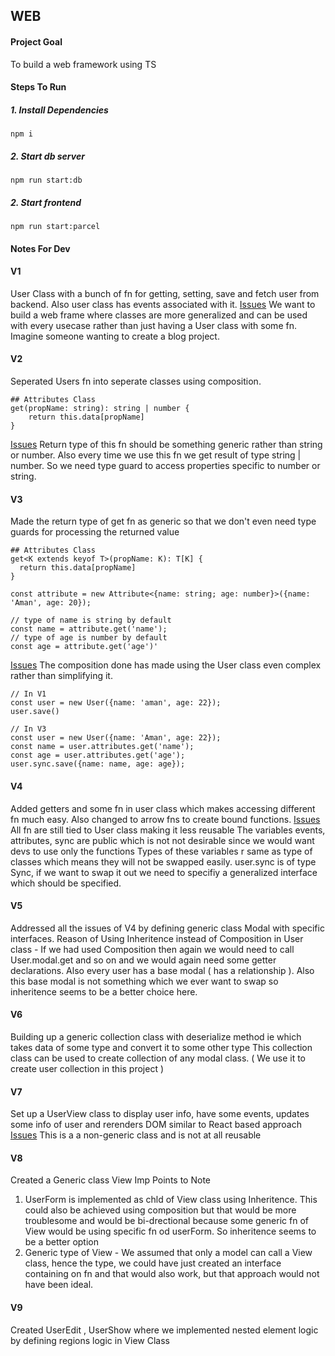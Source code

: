 ## WEB

#### Project Goal

To build a web framework using TS

#### Steps To Run

##### 1. Install Dependencies

```
npm i
```

##### 2. Start db server

```
npm run start:db
```

##### 2. Start frontend

```
npm run start:parcel
```

#### Notes For Dev

#### V1

User Class with a bunch of fn for getting, setting, save and fetch user from backend. Also user class has events associated with it.
<u>Issues</u>
We want to build a web frame where classes are more generalized and can be used with every usecase rather than just having a User class with some fn. Imagine someone wanting to create a blog project.

#### V2

Seperated Users fn into seperate classes using composition.

```
## Attributes Class
get(propName: string): string | number {
    return this.data[propName]
}
```

<u>Issues</u>
Return type of this fn should be something generic rather than string or number.
Also every time we use this fn we get result of type string | number. So we need type guard to access properties specific to number or string.

#### V3

Made the return type of get fn as generic so that we don't even need type guards for processing the returned value

```
## Attributes Class
get<K extends keyof T>(propName: K): T[K] {
  return this.data[propName]
}

const attribute = new Attribute<{name: string; age: number}>({name: 'Aman', age: 20});

// type of name is string by default
const name = attribute.get('name');
// type of age is number by default
const age = attribute.get('age')'
```

<u>Issues</u>
The composition done has made using the User class even complex rather than simplifying it.

```
// In V1
const user = new User({name: 'aman', age: 22});
user.save()

// In V3
const user = new User({name: 'Aman', age: 22});
const name = user.attributes.get('name');
const age = user.attributes.get('age');
user.sync.save({name: name, age: age});
```

#### V4

Added getters and some fn in user class which makes accessing different fn much easy.
Also changed to arrow fns to create bound functions.
<u>Issues</u>
All fn are still tied to User class making it less reusable
The variables events, attributes, sync are public which is not not desirable since we would want devs to use only the functions
Types of these variables r same as type of classes which means they will not be swapped easily.
user.sync is of type Sync, if we want to swap it out we need to specifiy a generalized interface which should be specified.

#### V5

Addressed all the issues of V4 by defining generic class Modal with specific interfaces.
Reason of Using Inheritence instead of Composition in User class - If we had used Composition then again we would need to call User.modal.get and so on and we would again need some getter declarations. Also every user has a base modal ( has a relationship ).
Also this base modal is not something which we ever want to swap so inheritence seems to be a better choice here.

#### V6

Building up a generic collection class with deserialize method ie which takes data of some type and convert it to some other type
This collection class can be used to create collection of any modal class. ( We use it to create user collection in this project )

#### V7

Set up a UserView class to display user info, have some events, updates some info of user and rerenders DOM similar to React based approach
<u>Issues</u>
This is a a non-generic class and is not at all reusable

#### V8

Created a Generic class View
Imp Points to Note

1. UserForm is implemented as chld of View class using Inheritence. This could also be achieved using composition but that would be more troublesome and would be bi-drectional because some generic fn of View would be using specific fn od userForm. So inheritence seems to be a better option
2. Generic type of View - We assumed that only a model can call a View class, hence the type, we could have just created an interface containing on fn and that would also work, but that approach would not have been ideal.

#### V9

Created UserEdit , UserShow where we implemented nested element logic by defining regions logic in View Class
